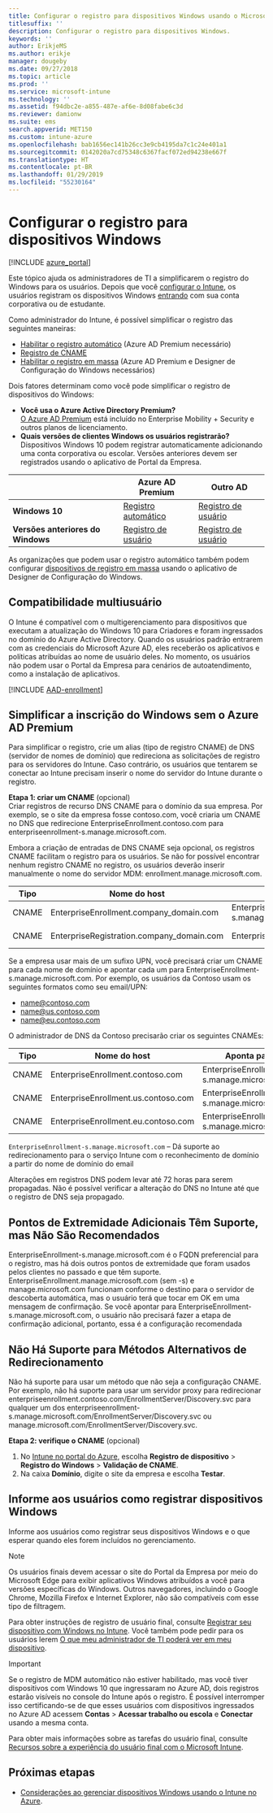 ```yaml
---
title: Configurar o registro para dispositivos Windows usando o Microsoft Intune
titlesuffix: ''
description: Configurar o registro para dispositivos Windows.
keywords: ''
author: ErikjeMS
ms.author: erikje
manager: dougeby
ms.date: 09/27/2018
ms.topic: article
ms.prod: ''
ms.service: microsoft-intune
ms.technology: ''
ms.assetid: f94dbc2e-a855-487e-af6e-8d08fabe6c3d
ms.reviewer: damionw
ms.suite: ems
search.appverid: MET150
ms.custom: intune-azure
ms.openlocfilehash: bab1656ec141b26cc3e9cb4195da7c1c24e401a1
ms.sourcegitcommit: 0142020a7cd75348c6367facf072ed94238e667f
ms.translationtype: HT
ms.contentlocale: pt-BR
ms.lasthandoff: 01/29/2019
ms.locfileid: "55230164"
---
```

# <a name="set-up-enrollment-for-windows-devices"></a>Configurar o registro para dispositivos Windows

[!INCLUDE [azure_portal](./includes/azure_portal.md)]

Este tópico ajuda os administradores de TI a simplificarem o registro do Windows para os usuários. Depois que você [configurar o Intune](setup-steps.md), os usuários registram os dispositivos Windows [entrando](https://docs.microsoft.com/intune-user-help/enroll-your-device-in-intune-windows) com sua conta corporativa ou de estudante.  

Como administrador do Intune, é possível simplificar o registro das seguintes maneiras:
- [Habilitar o registro automático](#enable-windows-10-automatic-enrollment) (Azure AD Premium necessário)
- [Registro de CNAME](#simplify-windows-enrollment-without-azure-ad-premium)
- [Habilitar o registro em massa](windows-bulk-enroll.md) (Azure AD Premium e Designer de Configuração do Windows necessários)

Dois fatores determinam como você pode simplificar o registro de dispositivos do Windows:

- **Você usa o Azure Active Directory Premium?** <br>[O Azure AD Premium](https://docs.microsoft.com/azure/active-directory/active-directory-get-started-premium) está incluído no Enterprise Mobility + Security e outros planos de licenciamento.
- **Quais versões de clientes Windows os usuários registrarão?** <br>Dispositivos Windows 10 podem registrar automaticamente adicionando uma conta corporativa ou escolar. Versões anteriores devem ser registrados usando o aplicativo de Portal da Empresa.

||**Azure AD Premium**|**Outro AD**|
|----------|---------------|---------------|  
|**Windows 10**|[Registro automático](#enable-windows-10-automatic-enrollment) |[Registro de usuário](#enable-windows-enrollment-without-azure-ad-premium)|
|**Versões anteriores do Windows**|[Registro de usuário](#enable-windows-enrollment-without-azure-ad-premium)|[Registro de usuário](#enable-windows-enrollment-without-azure-ad-premium)|

As organizações que podem usar o registro automático também podem configurar [dispositivos de registro em massa](windows-bulk-enroll.md) usando o aplicativo de Designer de Configuração do Windows.

## <a name="multi-user-support"></a>Compatibilidade multiusuário

O Intune é compatível com o multigerenciamento para dispositivos que executam a atualização do Windows 10 para Criadores e foram ingressados no domínio do Azure Active Directory. Quando os usuários padrão entrarem com as credenciais do Microsoft Azure AD, eles receberão os aplicativos e políticas atribuídas ao nome de usuário deles. No momento, os usuários não podem usar o Portal da Empresa para cenários de autoatendimento, como a instalação de aplicativos.

[!INCLUDE [AAD-enrollment](./includes/win10-automatic-enrollment-aad.md)]

## <a name="simplify-windows-enrollment-without-azure-ad-premium"></a>Simplificar a inscrição do Windows sem o Azure AD Premium
Para simplificar o registro, crie um alias (tipo de registro CNAME) de DNS (servidor de nomes de domínio) que redireciona as solicitações de registro para os servidores do Intune. Caso contrário, os usuários que tentarem se conectar ao Intune precisam inserir o nome do servidor do Intune durante o registro.

**Etapa 1: criar um CNAME** (opcional)<br>
Criar registros de recurso DNS CNAME para o domínio da sua empresa. Por exemplo, se o site da empresa fosse contoso.com, você criaria um CNAME no DNS que redirecione EnterpriseEnrollment.contoso.com para enterpriseenrollment-s.manage.microsoft.com.

Embora a criação de entradas de DNS CNAME seja opcional, os registros CNAME facilitam o registro para os usuários. Se não for possível encontrar nenhum registro CNAME no registro, os usuários deverão inserir manualmente o nome do servidor MDM: enrollment.manage.microsoft.com.

|Tipo|Nome do host|Aponta para|TTL|
|----------|---------------|---------------|---|
|CNAME|EnterpriseEnrollment.company_domain.com|EnterpriseEnrollment-s.manage.microsoft.com| 1 hora|
|CNAME|EnterpriseRegistration.company_domain.com|EnterpriseRegistration.windows.net|1 hora|

Se a empresa usar mais de um sufixo UPN, você precisará criar um CNAME para cada nome de domínio e apontar cada um para EnterpriseEnrollment-s.manage.microsoft.com. Por exemplo, os usuários da Contoso usam os seguintes formatos como seu email/UPN:

- name@contoso.com
- name@us.contoso.com
- name@eu.contoso.com

O administrador de DNS da Contoso precisarão criar os seguintes CNAMEs:

|Tipo|Nome do host|Aponta para|TTL|  
|----------|---------------|---------------|---|
|CNAME|EnterpriseEnrollment.contoso.com|EnterpriseEnrollment-s.manage.microsoft.com|1 hora|
|CNAME|EnterpriseEnrollment.us.contoso.com|EnterpriseEnrollment-s.manage.microsoft.com|1 hora|
|CNAME|EnterpriseEnrollment.eu.contoso.com|EnterpriseEnrollment-s.manage.microsoft.com| 1 hora|

`EnterpriseEnrollment-s.manage.microsoft.com` – Dá suporte ao redirecionamento para o serviço Intune com o reconhecimento de domínio a partir do nome de domínio do email

Alterações em registros DNS podem levar até 72 horas para serem propagadas. Não é possível verificar a alteração do DNS no Intune até que o registro de DNS seja propagado.

## <a name="additional-endpoints-are-supported-but-not-recommended"></a>Pontos de Extremidade Adicionais Têm Suporte, mas Não São Recomendados
EnterpriseEnrollment-s.manage.microsoft.com é o FQDN preferencial para o registro, mas há dois outros pontos de extremidade que foram usados pelos clientes no passado e que têm suporte. EnterpriseEnrollment.manage.microsoft.com (sem -s) e manage.microsoft.com funcionam conforme o destino para o servidor de descoberta automática, mas o usuário terá que tocar em OK em uma mensagem de confirmação. Se você apontar para EnterpriseEnrollment-s.manage.microsoft.com, o usuário não precisará fazer a etapa de confirmação adicional, portanto, essa é a configuração recomendada

## <a name="alternate-methods-of-redirection-are-not-supported"></a>Não Há Suporte para Métodos Alternativos de Redirecionamento
Não há suporte para usar um método que não seja a configuração CNAME. Por exemplo, não há suporte para usar um servidor proxy para redirecionar enterpriseenrollment.contoso.com/EnrollmentServer/Discovery.svc para qualquer um dos enterpriseenrollment-s.manage.microsoft.com/EnrollmentServer/Discovery.svc ou manage.microsoft.com/EnrollmentServer/Discovery.svc.

**Etapa 2: verifique o CNAME** (opcional)<br>
1. No [Intune no portal do Azure](https://aka.ms/intuneportal), escolha **Registro de dispositivo** > **Registro do Windows** > **Validação de CNAME**.
2. Na caixa **Domínio**, digite o site da empresa e escolha **Testar**.

## <a name="tell-users-how-to-enroll-windows-devices"></a>Informe aos usuários como registrar dispositivos Windows
Informe aos usuários como registrar seus dispositivos Windows e o que esperar quando eles forem incluídos no gerenciamento.

> [!NOTE]
> Os usuários finais devem acessar o site do Portal da Empresa por meio do Microsoft Edge para exibir aplicativos Windows atribuídos a você para versões específicas do Windows. Outros navegadores, incluindo o Google Chrome, Mozilla Firefox e Internet Explorer, não são compatíveis com esse tipo de filtragem.

Para obter instruções de registro de usuário final, consulte [Registrar seu dispositivo com Windows no Intune](https://docs.microsoft.com/intune-user-help/enroll-your-device-in-intune-windows). Você também pode pedir para os usuários lerem [O que meu administrador de TI poderá ver em meu dispositivo](https://docs.microsoft.com/intune-user-help/what-can-your-it-administrator-see-when-you-enroll-your-device-in-intune-windows).

>[!IMPORTANT]
> Se o registro de MDM automático não estiver habilitado, mas você tiver dispositivos com Windows 10 que ingressaram no Azure AD, dois registros estarão visíveis no console do Intune após o registro. É possível interromper isso certificando-se de que esses usuários com dispositivos ingressados no Azure AD acessem **Contas** > **Acessar trabalho ou escola** e **Conectar** usando a mesma conta. 

Para obter mais informações sobre as tarefas do usuário final, consulte [Recursos sobre a experiência do usuário final com o Microsoft Intune](end-user-educate.md).

## <a name="next-steps"></a>Próximas etapas

- [Considerações ao gerenciar dispositivos Windows usando o Intune no Azure](intune-legacy-pc-client.md).
